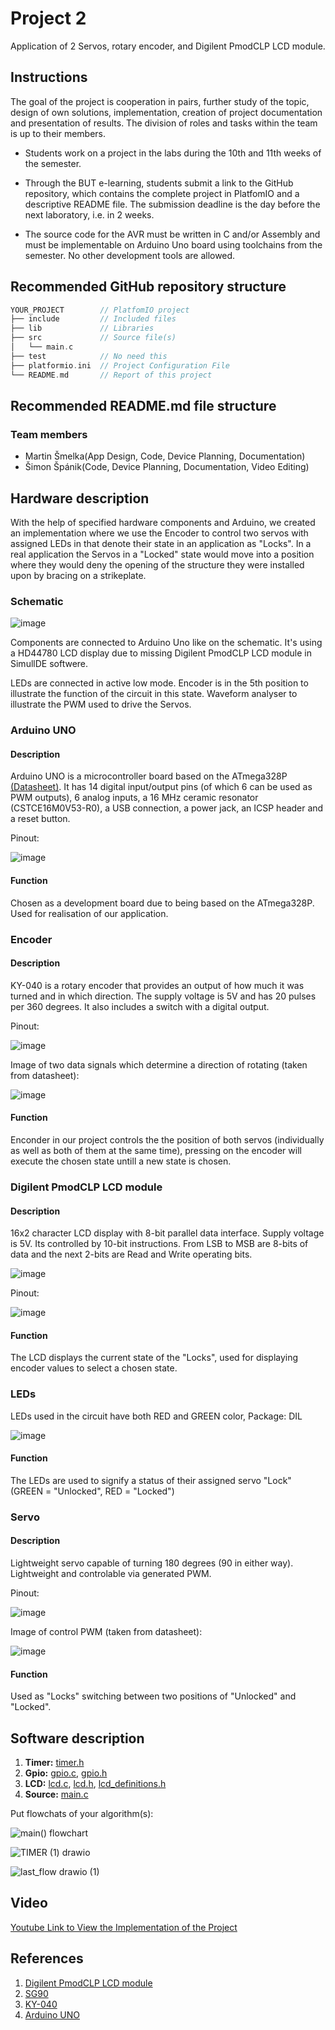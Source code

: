 # Project 2

Application of 2 Servos, rotary encoder, and Digilent PmodCLP LCD module.

## Instructions

The goal of the project is cooperation in pairs, further study of the topic, design of own solutions, implementation, creation of project documentation and presentation of results. The division of roles and tasks within the team is up to their members.

* Students work on a project in the labs during the 10th and 11th weeks of the semester.

* Through the BUT e-learning, students submit a link to the GitHub repository, which contains the complete project in PlatfomIO and a descriptive README file. The submission deadline is the day before the next laboratory, i.e. in 2 weeks.

* The source code for the AVR must be written in C and/or Assembly and must be implementable on Arduino Uno board using toolchains from the semester. No other development tools are allowed.

## Recommended GitHub repository structure

   ```c
   YOUR_PROJECT        // PlatfomIO project
   ├── include         // Included files
   ├── lib             // Libraries
   ├── src             // Source file(s)
   │   └── main.c
   ├── test            // No need this
   ├── platformio.ini  // Project Configuration File
   └── README.md       // Report of this project
   ```

## Recommended README.md file structure

### Team members

* Martin Šmelka(App Design, Code, Device Planning, Documentation)
* Šimon Špánik(Code, Device Planning, Documentation, Video Editing)

## Hardware description

With the help of specified hardware components and Arduino, we created an implementation where we use the Encoder to control two servos with assigned LEDs in that denote their state in an application as "Locks". In a real application the Servos in a "Locked" state would move into a position where they would deny the opening of the structure they were installed upon by bracing on a strikeplate.

### Schematic

![image](https://github.com/MartinSmelka/Digital-Electronics-2-Smelka/blob/main/Pic/Circuit_Projekt2.png)

Components are connected to Arduino Uno like on the schematic. 
It's using a HD44780 LCD display due to missing Digilent PmodCLP LCD module in SimullDE softwere.

LEDs are connected in active low mode. Encoder is in the 5th position to illustrate the function of the circuit in this state. Waveform analyser to illustrate the PWM used to drive the Servos.

### Arduino UNO

#### Description

Arduino UNO is a microcontroller board based on the ATmega328P [(Datasheet)](https://ww1.microchip.com/downloads/en/DeviceDoc/Atmel-7810-Automotive-Microcontrollers-ATmega328P_Datasheet.pdf). It has 14 digital input/output pins (of which 6 can be used as PWM outputs), 6 analog inputs, a 16 MHz ceramic resonator (CSTCE16M0V53-R0), a USB connection, a power jack, an ICSP header and a reset button.

Pinout:

![image](https://github.com/MartinSmelka/Digital-Electronics-2-Smelka/blob/main/Pic/UNO_Pinout.png)

#### Function

Chosen as a development board due to being based on the ATmega328P. Used for realisation of our application.

### Encoder

#### Description

KY-040 is a rotary encoder that provides an output of how much it was turned and in which direction. The supply voltage is 5V and has 20 pulses per 360 degrees. It also includes a switch with a digital output.

Pinout:

![image](https://user-images.githubusercontent.com/99726477/205434930-50e16daf-f3ed-4ef1-aaff-bf3b9e7298a7.png)

Image of two data signals which determine a direction of rotating (taken from datasheet):

![image](https://user-images.githubusercontent.com/99726477/205435020-c9411c68-0b3f-4a49-8d00-867d629956a3.png)


#### Function

Enconder in our project controls the the position of both servos (individually as well as both of them at the same time), pressing on the encoder will execute the chosen state untill a new state is chosen.


### Digilent PmodCLP LCD module

#### Description

16x2 character LCD display with 8-bit parallel data interface. Supply voltage is 5V. Its controlled by 10-bit instructions. From LSB to MSB are 8-bits of data and the next 2-bits are Read and Write operating bits.

![image](https://user-images.githubusercontent.com/99726477/205435246-52842a16-c7c0-4014-881b-cd2b4b707686.png)

Pinout:

![image](https://user-images.githubusercontent.com/99726477/205435281-7e80ee4f-f1b4-459c-ac3e-b6893d463a5d.png)


#### Function

The LCD displays the current state of the "Locks", used for displaying encoder values to select a chosen state.

### LEDs

LEDs used in the circuit have both RED and GREEN color, Package: DIL

![image](https://user-images.githubusercontent.com/99726477/205602378-859bb8f7-a3a6-496c-943f-c0729d48a317.png)

#### Function

The LEDs are used to signify a status of their assigned servo "Lock" (GREEN = "Unlocked", RED = "Locked")

### Servo

#### Description
Lightweight servo capable of turning 180 degrees (90 in either way). Lightweight and controlable via generated PWM. 

Pinout:

![image](https://github.com/MartinSmelka/Digital-Electronics-2-Smelka/blob/main/Pic/SG90_Pin_out.png)

Image of control PWM (taken from datasheet):

![image](https://github.com/MartinSmelka/Digital-Electronics-2-Smelka/blob/main/Pic/SG90_PWM.png)


#### Function

Used as "Locks" switching between two positions of "Unlocked" and "Locked".

## Software description
 1. **Timer:** [timer.h](https://github.com/MartinSmelka/Digital-Electronics-2-Smelka/blob/main/Labs/Project2_Lock/include/timer.h)
 2. **Gpio:** [gpio.c](https://github.com/MartinSmelka/Digital-Electronics-2-Smelka/blob/main/Labs/Project2_Lock/lib/gpio/gpio.c), [gpio.h](https://github.com/MartinSmelka/Digital-Electronics-2-Smelka/blob/main/Labs/Project2_Lock/lib/gpio/gpio.h)
 3. **LCD:** [lcd.c](https://github.com/MartinSmelka/Digital-Electronics-2-Smelka/blob/main/Labs/Project2_Lock/lib/lcd/lcd.c), [lcd.h](https://github.com/MartinSmelka/Digital-Electronics-2-Smelka/blob/main/Labs/Project2_Lock/lib/lcd/lcd.h), [lcd_definitions.h](https://github.com/MartinSmelka/Digital-Electronics-2-Smelka/blob/main/Labs/Project2_Lock/lib/lcd/lcd_definitions.h)
 4. **Source:** [main.c](https://github.com/MartinSmelka/Digital-Electronics-2-Smelka/blob/main/Labs/Project2_Lock/src/main.c)

Put flowchats of your algorithm(s):

![main() flowchart]()

![TIMER (1) drawio]()

![last_flow drawio (1)]()

## Video

[Youtube Link to View the Implementation of the Project]()

## References

1. [Digilent PmodCLP LCD module](https://www.tme.eu/Document/07d3a201631d75ac52980710936cebec/410-142P.pdf)
2. [SG90](http://www.ee.ic.ac.uk/pcheung/teaching/DE1_EE/stores/sg90_datasheet.pdf)
3. [KY-040](https://www.rcscomponents.kiev.ua/datasheets/ky-040-datasheet.pdf)
4. [Arduino UNO](https://docs.arduino.cc/resources/datasheets/A000066-datasheet.pdf)
